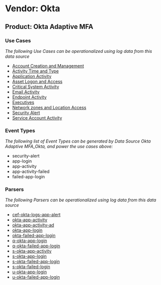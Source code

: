 Vendor: Okta
============
Product: Okta Adaptive MFA
--------------------------

### Use Cases

_The following Use Cases can be operationalized using log data from this data source_

* [Account Creation and Management](../UseCases/usecase_account_creation_and_management.md)
* [Activity Time  and Type](../UseCases/usecase_activity_time__and_type.md)
* [Application Activity](../UseCases/usecase_application_activity.md)
* [Asset Logon and Access](../UseCases/usecase_asset_logon_and_access.md)
* [Critical System Activity](../UseCases/usecase_critical_system_activity.md)
* [Email Activity](../UseCases/usecase_email_activity.md)
* [Endpoint Activity](../UseCases/usecase_endpoint_activity.md)
* [Executives](../UseCases/usecase_executives.md)
* [Network zones and Location Access](../UseCases/usecase_network_zones_and_location_access.md)
* [Security Alert](../UseCases/usecase_security_alert.md)
* [Service Account Activity](../UseCases/usecase_service_account_activity.md)


### Event Types

_The following list of Event Types can be generated by Data Source Okta Adaptive MFA_Okta, and power the use cases above:_

- security-alert
- app-login
- app-activity
- app-activity-failed
- failed-app-login


### Parsers

_The following Parsers can be operationalized using log data from this data source_

* [cef-okta-logs-app-alert](../Parsers/parserContent_cef-okta-logs-app-alert.md)
* [okta-app-activity](../Parsers/parserContent_okta-app-activity.md)
* [okta-app-activity-ad](../Parsers/parserContent_okta-app-activity-ad.md)
* [okta-app-login](../Parsers/parserContent_okta-app-login.md)
* [okta-failed-app-login](../Parsers/parserContent_okta-failed-app-login.md)
* [q-okta-app-login](../Parsers/parserContent_q-okta-app-login.md)
* [q-okta-failed-app-login](../Parsers/parserContent_q-okta-failed-app-login.md)
* [s-okta-app-activity](../Parsers/parserContent_s-okta-app-activity.md)
* [s-okta-app-login](../Parsers/parserContent_s-okta-app-login.md)
* [s-okta-failed-app-login](../Parsers/parserContent_s-okta-failed-app-login.md)
* [s-okta-failed-login](../Parsers/parserContent_s-okta-failed-login.md)
* [u-okta-app-login](../Parsers/parserContent_u-okta-app-login.md)
* [u-okta-failed-app-login](../Parsers/parserContent_u-okta-failed-app-login.md)
